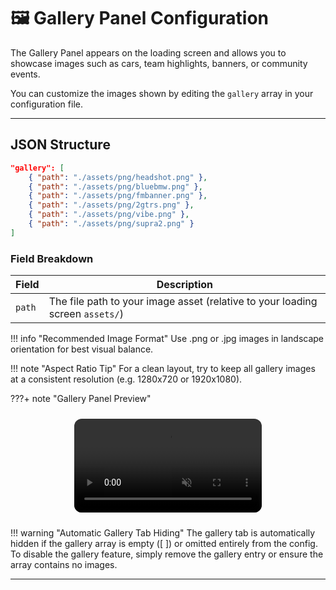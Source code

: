 # 🖼️ Gallery Panel Configuration

The Gallery Panel appears on the loading screen and allows you to showcase images such as cars, team highlights, banners, or community events.

You can customize the images shown by editing the `gallery` array in your configuration file.

---

## JSON Structure

```json
"gallery": [
    { "path": "./assets/png/headshot.png" },
    { "path": "./assets/png/bluebmw.png" },
    { "path": "./assets/png/fmbanner.png" },
    { "path": "./assets/png/2gtrs.png" },
    { "path": "./assets/png/vibe.png" },
    { "path": "./assets/png/supra2.png" }
]
```

### Field Breakdown

| **Field** | **Description**                                                               |
| --------- | ----------------------------------------------------------------------------- |
| `path`    | The file path to your image asset (relative to your loading screen `assets/`) |

!!! info "Recommended Image Format"
    Use .png or .jpg images in landscape orientation for best visual balance.

!!! note "Aspect Ratio Tip"
    For a clean layout, try to keep all gallery images at a consistent resolution (e.g. 1280x720 or 1920x1080).

???+ note "Gallery Panel Preview"
    <div style="display: flex; justify-content: center; margin: 1.5rem 0;">
    <video src="./../media/mp4/GalleryDemo.mp4" autoplay muted playsinline loop style="max-width: 100%; border-radius: 12px;">
    </video>
    </div>

!!! warning "Automatic Gallery Tab Hiding"
    The gallery tab is automatically hidden if the gallery array is empty ([ ]) or omitted entirely from the config.
    To disable the gallery feature, simply remove the gallery entry or ensure the array contains no images.

---
